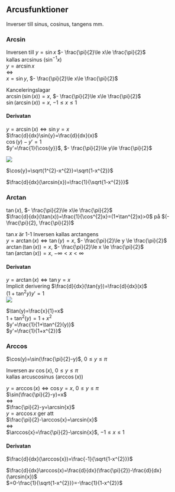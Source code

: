 ## Arcusfunktioner

Inverser till sinus, cosinus, tangens mm.

### Arcsin
Inversen till $y=\sin{x}$  $- \frac{\pi}{2}\le x\le \frac{\pi}{2}$  
kallas arcsinus ($\sin^{-1}x$)  
$y=\arcsin{x}$  
$\Leftrightarrow$  
$x=\sin{y}$,  $- \frac{\pi}{2}\le x\le \frac{\pi}{2}$  

Kanceleringslagar  
$\arcsin(\sin(x))=x$,  $- \frac{\pi}{2}\le x\le \frac{\pi}{2}$  
$\sin(\arcsin(x))=x$,  $-1\le x\le 1$  

#### Derivatan
$y=\arcsin(x) \Leftrightarrow\sin{y}=x$  
$\frac{d}{dx}\sin{y}=\frac{d}{dx}(x)$  
$\cos(y)-y'=1$  
$y'=\frac{1}{\cos{y}}$,  $- \frac{\pi}{2}\le y\le \frac{\pi}{2}$  

![](sin-Drawing2023-10-0314.05.18.excalidraw.svg)  

$\cos{y}=\sqrt{1^{2}-x^{2}}=\sqrt{1-x^{2}}$  

$\frac{d}{dx}(\arcsin{x})=\frac{1}{\sqrt{1-x^{2}}}$  

### Arctan
$\tan(x)$,  $- \frac{\pi}{2}\le x\le \frac{\pi}{2}$  
$\frac{d}{dx}(\tan(x))=\frac{1}{\cos^{2}x}=(1+\tan^{2}x)>0$ på $(- \frac{\pi}{2}, \frac{\pi}{2})$  

$\tan{x}$ är 1-1
Inversen kallas arctangens  
$y=\arctan(x) \Leftrightarrow \tan(y)=x$,  $- \frac{\pi}{2}\le y \le \frac{\pi}{2}$  
$\arctan(\tan(x))=x$,  $- \frac{\pi}{2}\le x \le \frac{\pi}{2}$  
$\tan(\arctan(x))=x$,  $-\infty<x<\infty$   

#### Derivatan
$y=\arctan(x) \Leftrightarrow \tan{y}=x$  
Implicit derivering
$\frac{d}{dx}(\tan{y})=\frac{d}{dx}(x)$  
$(1+\tan^{2}{y})y'=1$  
![](tan-Drawing2023-10-0314.05.18.excalidraw.svg)  

$\tan(y)=\frac{x}{1}=x$  
$1+\tan^{2}(y)=1+x^{2}$  
$y'=\frac{1}{1+\tan^{2}(y)}$  
$y'=\frac{1}{1+x^{2}}$  

### Arccos
$\cos(y)=\sin(\frac{\pi}{2}-y)$,  $0\le y\le \pi$  

Inversen av $\cos(x)$,  $0\le y\le \pi$  
kallas arcuscosinus ($\arccos(x)$)  

$y=\arccos(x)\Leftrightarrow \cos{y}=x$,  $0\le y\le \pi$  
$\sin(\frac{\pi}{2}-y)=x$  
$\Leftrightarrow$  
$\frac{\pi}{2}-y=\arcsin{x}$  
$y=\arccos{x}$ ger att  
$\frac{\pi}{2}-\arccos{x}=\arcsin{x}$  
$\Leftrightarrow$  
$\arccos{x}=\frac{\pi}{2}-\arcsin{x}$,  $-1\le x\le 1$  

#### Derivatan
$\frac{d}{dx}(\arccos{x})=\frac{-1}{\sqrt{1-x^{2}}}$  

$\frac{d}{dx}\arccos(x)=\frac{d}{dx}(\frac{\pi}{2})-\frac{d}{dx}(\arcsin{x})$  
$=0-\frac{1}{\sqrt{1-x^{2}}}=-\frac{1}{1-x^{2}}$  
